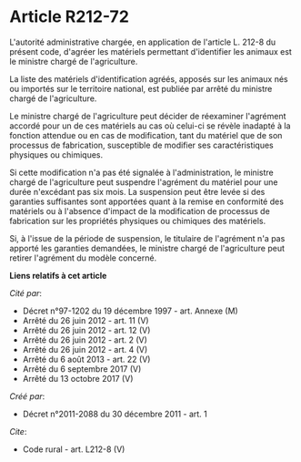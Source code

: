 # Article R212-72

L'autorité administrative chargée, en application de l'article L. 212-8 du présent code, d'agréer les matériels permettant
d'identifier les animaux est le ministre chargé de l'agriculture. 

La liste des matériels d'identification agréés, apposés sur les animaux nés ou importés sur le territoire national, est
publiée par arrêté du ministre chargé de l'agriculture. 

Le ministre chargé de l'agriculture peut décider de réexaminer l'agrément accordé pour un de ces matériels au cas où celui-ci
se révèle inadapté à la fonction attendue ou en cas de modification, tant du matériel que de son processus de fabrication,
susceptible de modifier ses caractéristiques physiques ou chimiques. 

Si cette modification n'a pas été signalée à l'administration, le ministre chargé de l'agriculture peut suspendre l'agrément
du matériel pour une durée n'excédant pas six mois. La suspension peut être levée si des garanties suffisantes sont apportées
quant à la remise en conformité des matériels ou à l'absence d'impact de la modification de processus de fabrication sur les
propriétés physiques ou chimiques des matériels. 

Si, à l'issue de la période de suspension, le titulaire de l'agrément n'a pas apporté les garanties demandées, le ministre
chargé de l'agriculture peut retirer l'agrément du modèle concerné.

**Liens relatifs à cet article**

_Cité par_:

  - Décret n°97-1202 du 19 décembre 1997 - art. Annexe (M)
  - Arrêté du 26 juin 2012 - art. 11 (V)
  - Arrêté du 26 juin 2012 - art. 12 (V)
  - Arrêté du 26 juin 2012 - art. 2 (V)
  - Arrêté du 26 juin 2012 - art. 4 (V)
  - Arrêté du 6 août 2013 - art. 22 (V)
  - Arrêté du 6 septembre 2017 (V)
  - Arrêté du 13 octobre 2017 (V)

_Créé par_:

  - Décret n°2011-2088 du 30 décembre 2011 - art. 1

_Cite_:

  - Code rural - art. L212-8 (V)

